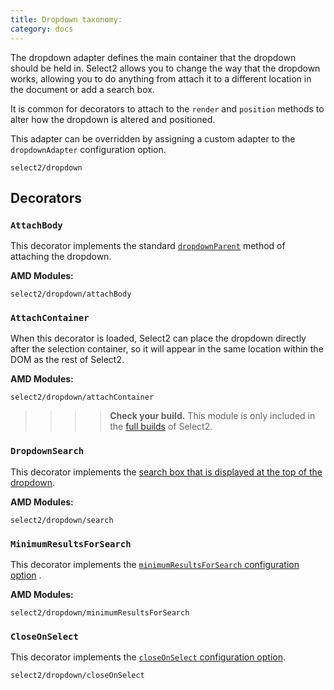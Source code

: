 ```yaml
---
title: Dropdown taxonomy:
category: docs
---
```


The dropdown adapter defines the main container that the dropdown should be held in. Select2 allows you to change the
way that the dropdown works, allowing you to do anything from attach it to a different location in the document or add a
search box.

It is common for decorators to attach to the `render` and `position` methods to alter how the dropdown is altered and
positioned.

This adapter can be overridden by assigning a custom adapter to the `dropdownAdapter` configuration option.

`select2/dropdown`

## Decorators

### `AttachBody`

This decorator implements the standard [`dropdownParent`](/dropdown#dropdown-placement) method of attaching the
dropdown.

**AMD Modules:**

`select2/dropdown/attachBody`

### `AttachContainer`

When this decorator is loaded, Select2 can place the dropdown directly after the selection container, so it will appear
in the same location within the DOM as the rest of Select2.

**AMD Modules:**

`select2/dropdown/attachContainer`

> > > > **Check your build.** This module is only included in the [full builds](/getting-started/builds-and-modules) of Select2.

### `DropdownSearch`

This decorator implements the [search box that is displayed at the top of the dropdown](/searching).

**AMD Modules:**

`select2/dropdown/search`

### `MinimumResultsForSearch`

This decorator implements
the [`minimumResultsForSearch` configuration option](/searching#limiting-display-of-the-search-box-to-large-result-sets)
.

**AMD Modules:**

`select2/dropdown/minimumResultsForSearch`

### `CloseOnSelect`

This decorator implements
the [`closeOnSelect` configuration option](/dropdown#forcing-the-dropdown-to-remain-open-after-selection).

`select2/dropdown/closeOnSelect`
